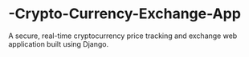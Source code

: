 # -Crypto-Currency-Exchange-App
A secure, real-time cryptocurrency price tracking and exchange web application built using Django.
